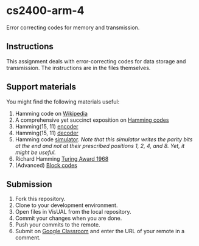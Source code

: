 # cs2400-arm-4
Error correcting codes for memory and transmission.

## Instructions
This assignment deals with error-correcting codes for data storage and transmission. The instructions are in the files themselves.

## Support materials
You might find the following materials useful:
1. Hamming code on [Wikipedia](https://en.wikipedia.org/wiki/Hamming_code)
2. A comprehensive yet succinct exposition on [Hamming codes](http://datagenetics.com/blog/january42016/index.html)
3. Hamming(15, 11) [encoder](http://www.toolmenow.com/73/Hamming(15,11)-Code-Calculator)
4. Hamming(15, 11) [decoder](http://www.toolmenow.com/74/Hamming(15,11)-Code-Checker)
5. Hamming code [simulator](http://www.ecs.umass.edu/ece/koren/FaultTolerantSystems/simulator/Hamming/HammingCodes.html). _Note that this simulator writes the parity bits at the end and not at their prescribed positions 1, 2, 4, and 8. Yet, it might be useful._
6. Richard Hamming [Turing Award 1968](https://amturing.acm.org/award_winners/hamming_1000652.cfm)
7. (Advanced) [Block codes](https://en.wikipedia.org/wiki/Block_code)

## Submission
1. Fork this repository.
2. Clone to your development environment.
3. Open files in VisUAL from the local repository.
4. Commit your changes when you are done.
5. Push your commits to the remote.
6. Submit on [Google Classroom](https://classroom.google.com/u/0/c/Mjc5MjgxMTQ2NzZa/a/MzUxODcwNTYxMTVa/details) and enter the URL of your remote in a comment.


